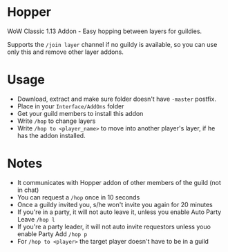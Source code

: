# Hopper
WoW Classic 1.13 Addon - Easy hopping between layers for guildies.

Supports the `/join layer` channel if no guildy is available, so you can use only this and remove other layer addons.

# Usage
* Download, extract and make sure folder doesn't have `-master` postfix.
* Place in your `Interface/AddOns` folder
* Get your guild members to install this addon
* Write `/hop` to change layers
* Write `/hop to <player_name>` to move into another player's layer, if he has the addon installed.

# Notes
* It communicates with Hopper addon of other members of the guild (not in chat)
* You can request a `/hop` once in 10 seconds
* Once a guildy invited you, s/he won't invite you again for 20 minutes
* If you're in a party, it will not auto leave it, unless you enable Auto Party Leave `/hop l`
* If you're a party leader, it will not auto invite requestors unless youo enable Party Add `/hop p`
* For `/hop to <player>` the target player doesn't have to be in a guild
